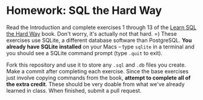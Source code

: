 # Homework: SQL the Hard Way

Read the Introduction and complete exercises 1 through 13 of the [Learn SQL the Hard Way](http://sql.learncodethehardway.org/book/) book. Don't worry, it's actually not that hard. =) These exercises use SQLite, a different database software than PostgreSQL. **You already have SQLite installed** on your Macs &ndash; type `sqlite` in a terminal and you should see a SQLite command prompt (type `.quit` to exit).

Fork this repository and use it to store any `.sql` and `.db` files you create. Make a commit after completing each exercise. Since the base exercises just involve copying commands from the book, **attempt to complete all of the extra credit**. These should be very doable from what we've already learned in class. When finished, submit a pull request.
